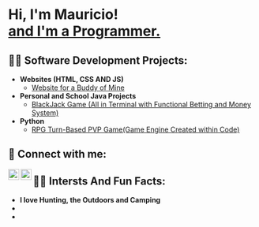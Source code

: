 <h1>Hi, I'm Mauricio! <br/><a href="https://github.com/MauricioTrujilloPerera">and I'm a Programmer.</a></h1>

<h2>👨‍💻 Software Development Projects:</h2>

- <b>Websites (HTML, CSS AND JS)</b>
  - [Website for a Buddy of Mine](https://github.com/MauricioTrujilloPerera/alexarguetaWebsite)
- <b>Personal and School Java Projects</b>
  - [BlackJack Game (All in Terminal with Functional Betting and Money System)](https://github.com/MauricioTrujilloPerera/blackjack-java)
- <b>Python</b>
  - [RPG Turn-Based PVP Game(Game Engine Created within Code)](https://github.com/joshmadakor1/Package-Delivery-Pathfinding-Algorithm)

<h2> 🤳 Connect with me:</h2>

[<img align="left" alt="Mauricio | LinkedIn" width="22px" src="https://cdn.jsdelivr.net/npm/simple-icons@v3/icons/linkedin.svg" />][linkedin]
[<img align="left" alt="Mauricio | Instagram" width="22px" src="https://cdn.jsdelivr.net/npm/simple-icons@v3/icons/instagram.svg" />][instagram]


[instagram]: https://www.instagram.com/mauricio.ttrujillo/?next=%2F
[linkedin]: www.linkedin.com/in/mauricio-trujillo-perera-1471952b0

<h2> </h2>

<h2>👨‍💻 Intersts And Fun Facts:</h2>

- <b>I love Hunting, the Outdoors and Camping</b>
- <b></b>
- <b></b>
